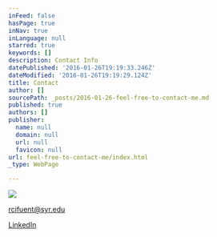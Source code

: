 ```yaml
---
inFeed: false
hasPage: true
inNav: true
inLanguage: null
starred: true
keywords: []
description: Contact Info
datePublished: '2016-01-26T19:19:33.246Z'
dateModified: '2016-01-26T19:19:29.124Z'
title: Contact
author: []
sourcePath: _posts/2016-01-26-feel-free-to-contact-me.md
published: true
authors: []
publisher:
  name: null
  domain: null
  url: null
  favicon: null
url: feel-free-to-contact-me/index.html
_type: WebPage

---
```

![](https://s3-us-west-2.amazonaws.com/the-grid-img/p/d6b10914d39d4b646472c633edfce46c95b99123.gif)

rcifuent@syr.edu

[LinkedIn][0]

[0]: https://www.linkedin.com/in/rafacifuentes